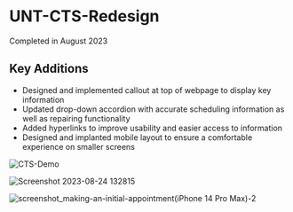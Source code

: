 # UNT-CTS-Redesign

<p>Completed in August 2023</p>

<h2>Key Additions</h2>
<ul>
  <li>Designed and implemented callout at top of webpage to display key information</li>
  <li>Updated drop-down accordion with accurate scheduling information as well as repairing functionality</li>
  <li>Added hyperlinks to improve usability and easier access to information</li>
  <li>Designed and implanted mobile layout to ensure a comfortable experience on smaller screens</li>
</ul>

![CTS-Demo](https://github.com/mannythecreator/UNT-CTS-Redesign/assets/60325078/e46405e6-727c-4660-8f4e-09d402d7a975)

![Screenshot 2023-08-24 132815](https://github.com/mannythecreator/UNT-CTS-Redesign/assets/60325078/151abecc-439e-4f97-9f4e-10c35fbd00ed)

![screenshot_making-an-initial-appointment(iPhone 14 Pro Max)-2](https://github.com/mannythecreator/UNT-CTS-Redesign/assets/60325078/4e3a07f3-9d9b-4d8a-a6ff-851f562d061d)
